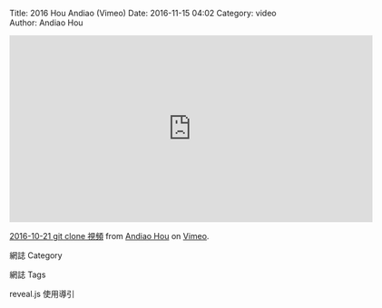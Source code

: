 Title: 2016  Hou Andiao (Vimeo)
Date: 2016-11-15 04:02
Category: video
Author: Andiao Hou


<iframe src="https://player.vimeo.com/video/191117720" width="640" height="330" frameborder="0" webkitallowfullscreen mozallowfullscreen allowfullscreen></iframe>
<p><a href="https://vimeo.com/191117720">2016-10-21  git clone 視頻</a> from <a href="https://vimeo.com/user57833023">Andiao Hou</a> on <a href="https://vimeo.com">Vimeo</a>.</p>

<!-- PELICAN_END_SUMMARY -->

網誌 Category

網誌 Tags

reveal.js 使用導引
